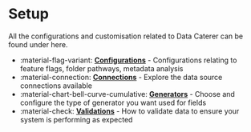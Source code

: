 # Setup

All the configurations and customisation related to Data Caterer can be found under here.

<div class="grid cards" markdown>

- :material-flag-variant: __[Configurations]__ - Configurations relating to feature flags, folder pathways, metadata analysis
- :material-connection: __[Connections]__ - Explore the data source connections available
- :material-chart-bell-curve-cumulative: __[Generators]__ - Choose and configure the type of generator you want used for fields
- :material-check: __[Validations]__ - How to validate data to ensure your system is performing as expected

</div>

  [Configurations]: configuration.md
  [Connections]: connection/connection.md
  [Generators]: generator/generator.md
  [Validations]: validation/validation.md
